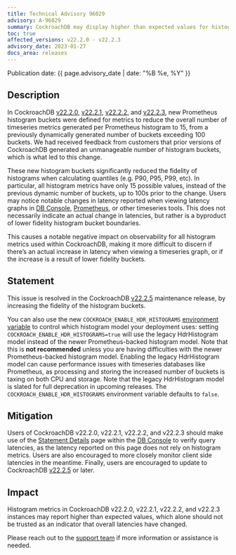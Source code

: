 ```yaml
---
title: Technical Advisory 96029
advisory: A-96029
summary: CockroachDB may display higher than expected values for histogram metrics when calculating quantiles.
toc: true
affected_versions: v22.2.0 - v22.2.3
advisory_date: 2023-01-27
docs_area: releases
---
```


Publication date: {{ page.advisory_date | date: "%B %e, %Y" }}

## Description

In CockroachDB [v22.2.0](../releases/v22.2.html#v22-2-0), [v22.2.1](../releases/v22.2.html#v22-2-1), [v22.2.2](../releases/v22.2.html#v22-2-2), and [v22.2.3](../releases/v22.2.html#v22-2-3), new Prometheus histogram buckets were defined for metrics to reduce the overall number of timeseries metrics generated per Prometheus histogram to 15, from a previously dynamically generated number of buckets exceeding 100 buckets. We had received feedback from customers that prior versions of CockroachDB generated an unmanageable number of histogram buckets, which is what led to this change.

These new histogram buckets significantly reduced the fidelity of histograms when calculating quantiles (e.g. P90, P95, P99, etc). In particular, all histogram metrics have only 15 possible values, instead of the previous dynamic number of buckets, up to 100s prior to the change. Users may notice notable changes in latency reported when viewing latency graphs in [DB Console](../v22.2/ui-overview.html), [Prometheus](../v22.2/monitor-cockroachdb-with-prometheus.html), or other timeseries tools. This does not necessarily indicate an actual change in latencies, but rather is a byproduct of lower fidelity histogram bucket boundaries.

This causes a notable negative impact on observability for all histogram metrics used within CockroachDB, making it more difficult to discern if there’s an actual increase in latency when viewing a timeseries graph, or if the increase is a result of lower fidelity buckets.

## Statement

This issue is resolved in the CockroachDB [v22.2.5](../releases/v22.2.html#v22-2-5) maintenance release, by increasing the fidelity of the histogram buckets.

You can also use the new `COCKROACH_ENABLE_HDR_HISTOGRAMS` [environment variable](../v22.2/cockroach-commands.html#environment-variables) to control which histogram model your deployment uses: setting `COCKROACH_ENABLE_HDR_HISTOGRAMS=true` will use the legacy HdrHistogram model instead of the newer Prometheus-backed histogram model. Note that this is **not recommended** unless you are having difficulties with the newer Prometheus-backed histogram model. Enabling the legacy HdrHistogram model can cause performance issues with timeseries databases like Prometheus, as processing and storing the increased number of buckets is taxing on both CPU and storage. Note that the legacy HdrHistogram model is slated for full deprecation in upcoming releases. The `COCKROACH_ENABLE_HDR_HISTOGRAMS` environment variable defaults to `false`.

## Mitigation

Users of CockroachDB v22.2.0, v22.2.1, v22.2.2, and v22.2.3 should make use of the [Statement Details](../v22.2/ui-statements-page.html#statement-details-page) page within the [DB Console](../v22.2/ui-overview.html) to verify query latencies, as the latency reported on this page does not rely on histogram metrics. Users are also encouraged to more closely monitor client side latencies in the meantime. Finally, users are encouraged to update to CockroachDB [v22.2.5](../releases/v22.2.html#v22-2-5) or later.

## Impact

Histogram metrics in CockroachDB v22.2.0, v22.2.1, v22.2.2, and v22.2.3 instances may report higher than expected values, which alone should not be trusted as an indicator that overall latencies have changed.

Please reach out to the [support team](https://support.cockroachlabs.com/) if more information or assistance is needed.

